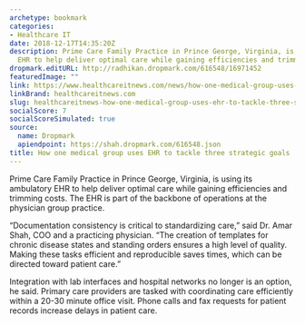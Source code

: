 ```yaml
---
archetype: bookmark
categories:
- Healthcare IT
date: 2018-12-17T14:35:20Z
description: Prime Care Family Practice in Prince George, Virginia, is using its ambulatory
  EHR to help deliver optimal care while gaining efficiencies and trimming costs.
dropmark.editURL: http://radhikan.dropmark.com/616548/16971452
featuredImage: ""
link: https://www.healthcareitnews.com/news/how-one-medical-group-uses-ehr-tackle-three-strategic-goals
linkBrand: healthcareitnews.com
slug: healthcareitnews-how-one-medical-group-uses-ehr-to-tackle-three-strategic-goals
socialScore: 7
socialScoreSimulated: true
source:
  name: Dropmark
  apiendpoint: https://shah.dropmark.com/616548.json
title: How one medical group uses EHR to tackle three strategic goals
---
```

Prime Care Family Practice in Prince George, Virginia, is using its ambulatory EHR to help deliver optimal care while gaining efficiencies and trimming costs. The EHR is part of the backbone of operations at the physician group practice.

“Documentation consistency is critical to standardizing care,” said Dr. Amar Shah, COO and a practicing physician. “The creation of templates for chronic disease states and standing orders ensures a high level of quality. Making these tasks efficient and reproducible saves times, which can be directed toward patient care.”

Integration with lab interfaces and hospital networks no longer is an option, he said. Primary care providers are tasked with coordinating care efficiently within a 20-30 minute office visit. Phone calls and fax requests for patient records increase delays in patient care.